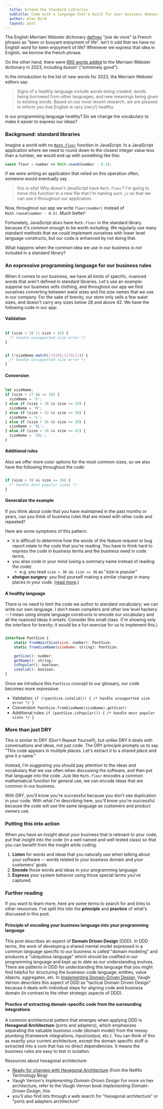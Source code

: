 ```yaml
---
  title: Extend the Standard Libraries
  subtitle: Code with a language that's built for your business domain
  author: Alex Bird
  layout: post
---
```


The English Merriam Webster dictionary
[defines](https://www.merriam-webster.com/dictionary/joie%20de%20vivre) "joie de vivre" (a
French phrase) as "keen or buoyant enjoyment of life". Isn't it odd that we have no
English word for keen enjoyment of life? Whenever we express that idea in
English, we borrow the french phrase.

On the other hand, there were [690 words added](https://www.merriam-webster.com/wordplay/new-words-in-the-dictionary)
to the Merriam Webster dictionary in 2023, including *bussin'* ("extremely
good").

In the introduction to the list of new words for 2023, the Merriam Webster
editors say:

> Signs of a healthy language include words being created, words being borrowed
> from other languages, and new meanings being given to existing words. Based on
> our most recent research, we are pleased to inform you that English is very
> (very!) healthy.

Is our programming language healthy? Do we change the vocabulary to make it
easier to express our ideas?

### Background: standard libraries

Imagine a world with no
[`Math.floor`](https://developer.mozilla.org/en-US/docs/Web/JavaScript/Reference/Global_Objects/Math/floor)
function in JavaScript. In a JavaScript application where we need to round down
to the closest integer value less than a number, we would end up with something
like this:

```javascript
const floor = number => Math.round(number - 0.5);
```

If we were writing an application that relied on this operation often, someone
would eventually say

> this is silly! Why doesn't JavaScript have `Math.floor`? I'm going to move
> this function to a new file that I'm naming `math.js` so that we can use it
> throughout our application.

Now, throughout our app we write `floor(number)` instead of `Math.round(number - 0.5)`.
Much better!

Fortunately, JavaScript *does* have `Math.floor` in the standard library because
it's common enough to be worth including. We regularly use many standard methods
that we *could* implement ourselves with lower level language constructs, but
our code is enhanced by not doing that. 

What happens when the common idea we use in our business *is not* included in a
standard library?

### An expressive programming language for our business rules

When it comes to our business, we have all kinds of specific, nuanced words that
aren't defined in standard libraries. Let's use an example: suppose our business
sells clothing, and throughout our app we find ourselves converting between
waist sizes and the size names that we use in our company. For the sake of
brevity, our store only sells a few waist sizes, and doesn't carry any sizes
below 28 and above 42. We have the following code in our app:

#### Validation
```javascript

if (size < 28 || size > 42) {
  /* handle unsupported size error */
}

```
```javascript

if (!sizeName.match(/(S|M|L|2?XL)/)) {
  /* handle unsupported size error */
}

```

#### Conversion
```javascript

let sizeName;
if (size > 27 && <= 30) {
  sizeName = 'S';
} else if (size > 30 && size <= 33) {
  sizeName = 'M';
} else if (size > 33 && size <= 36) {
  sizeName = 'L';
} else if (size > 36 && size <= 39) {
  sizeName = 'XL';
} else if (size > 39 && size <= 42) {
  sizeName = '2XL';
}

```

#### Additional rules
Also we offer more color options for the most common sizes, so we also have the
following throughout the code:

```javascript

if (size > 30 && size <= 36) {
  /* handle most popular sizes */
}

```
#### Generalize the example

If you think about code that you have maintained in the past months or years,
can you think of business rules that are mixed with other code and repeated?

Here are some symptoms of this pattern:
 - it is difficult to determine how the words of the feature request or bug
   report relate to the code that you're reading. You have to think hard to
   express the code in business terms and the business need in code terms.
 - you alias code in your mind (using a summary name instead of reading the
   code)
     - e.g. you read `size > 30 && size <= 36` as "size is popular"
 - **shotgun surgery**: you find yourself making a similar change in many places
   in your code. ([read more](https://refactoring.guru/smells/shotgun-surgery).)

#### A healthy language

There is no need to limit the code we author to standard vocabulary; we can
write our own language. I don't mean compilers and other low level hackery -- I
mean using simple language constructs to encode our vocabulary and all the
nuanced ideas it entails. Consider this small class. (I'm showing only the
interface for brevity; it would be a fun exercise for us to implement this.)

```javascript

interface PantSize {
    static fromWaistSize(size: number): PantSize;
    static fromSizeName(sizeName: string): PantSize;

    getSize(): number;
    getName(): string;
    isPopular(): boolean;
    isValid(): boolean;
}

```

Once we introduce this `PantSize` concept to our glossary, our code becomes more
expressive:

 - Validation: `if (!pantSize.isValid()) { /* handle unsupported size error */ }`
 - Conversion: `PantSize.fromSizeName(sizeName).getSize()`
 - Additional rules: `if (pantSize.isPopular()) { /* handle most popular sizes */ }`

### More than just DRY

This is similar to DRY (Don't Repeat Yourself), but unlike DRY it deals with
conversations and ideas, not just code. The DRY principle prompts us to say
"This code appears in multiple places. Let's extract it to a shared place and
give it a name."

Instead, I'm suggesting you should pay attention to the ideas and vocabulary
that we use often when discussing the software, and then put that language into
the code. Just like `Math.floor` encodes a common mathematical function for
general use, we can encode ideas that are common in our business.

With DRY, you'll know you're successful because you don't see duplication in
your code. With what I'm describing here, you'll know you're successful because
the code will use the same language as customers and product owners use.

### Putting this into action

When you have an insight about your business that is relevant to your code, put
that insight into the code (in a well named and well tested class) so that you
can benefit from the insight while coding.

1. **Listen** for words and ideas that you naturally use when talking about your
   software -- words related to your business domain and your customers' goals
2. **Encode** those words and ideas in your programming language
3. **Express** your system behavior using those special terms you've captured.

### Further reading

If you want to learn more, here are some terms to search for and links to other
resources. I've split this into the **principle** and **practice** of what's
discussed in this post.

#### **Principle** of encoding your business language into your programming language

This post describes an aspect of **Domain Driven Design** (DDD). In DDD terms, the
work of developing a shared mental model expressed in a common language specific
to our business is called "domain modeling" and produces a "ubiquitous
language" which should be codified in our programming language and kept up to
date as our understanding evolves. There are patterns in DDD for understanding
this language that you might find helpful for structuring the business-code
language: entities, value objects, aggregates, etc. In
[Implementing Domain-Driven Design](https://www.oreilly.com/library/view/implementing-domain-driven-design/9780133039900/),
Vaugh Vernon describes this aspect of DDD as "tactical Domain Driven Design"
because it deals with individual steps for aligning code and business domain (in
contrast to the other strategic aspects of DDD).

#### **Practice** of extracting domain-specific code from the surrounding integrations

A common architectural pattern that emerges when applying DDD is **Hexagonal
Architecture** (ports and adapters), which emphasizes separating the valuable
business code (domain model) from the messy plumbing (framework integrations,
input/output, etc.). You can think of this as exactly your current architecture,
except the domain specific stuff is extracted into a core that has no direct
dependencies. It means the business rules are easy to test in isolation.

Resources about hexagonal architecture:
 - [Ready for changes with Hexagonal Architecture](https://netflixtechblog.com/ready-for-changes-with-hexagonal-architecture-b315ec967749) (from the Netflix Technology Blog)
 - Vaugh Vernon's *Implementing Domain-Driven Design*
For more on hex architecture, refer to the Vaugh Vernon book *Implementing
Domain-Driven Design*, this 
 - you'll also find lots through a web search for "hexagonal architecture" or
   "ports and adapters architecture"
